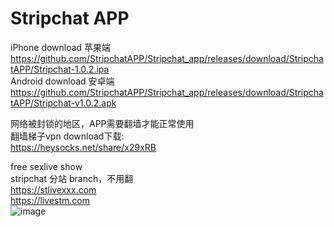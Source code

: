 # Stripchat APP
iPhone download  苹果端
https://github.com/StripchatAPP/Stripchat_app/releases/download/StripchatAPP/Stripchat-1.0.2.ipa  
Android download  安卓端
https://github.com/StripchatAPP/Stripchat_app/releases/download/StripchatAPP/Stripchat-v1.0.2.apk  

网络被封锁的地区，APP需要翻墙才能正常使用  
翻墙梯子vpn download下载:  
https://heysocks.net/share/x29xRB  
  
  
free sexlive show  
stripchat 分站 branch，不用翻  
https://stlivexxx.com  
https://livestm.com  
<img src="https://github.com/stripchat-kiki-2025/stlivexxx/blob/main/image/938d22c6.png" alt="image" style="max-width: 100%;">

